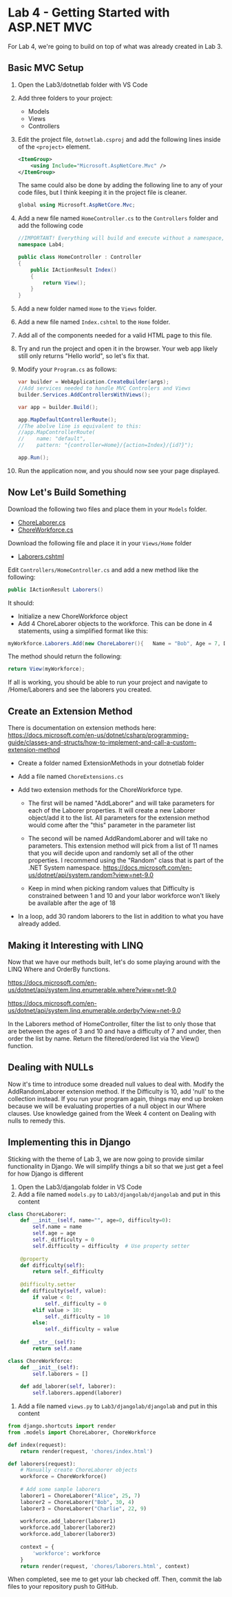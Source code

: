 # Lab 4 - Getting Started with ASP.NET MVC
For Lab 4, we're going to build on top of what was already created in Lab 3.  
## Basic MVC Setup
1. Open the Lab3/dotnetlab folder with VS Code
1. Add three folders to your project:
    - Models
    - Views
    - Controllers

1. Edit the project file, `dotnetlab.csproj` and add the following lines inside of the `<project>` element.
    ```xml
    <ItemGroup>
        <using Include="Microsoft.AspNetCore.Mvc" />
    </ItemGroup>
    ```
    The same could also be done by adding the following line to any of your code files, but I think keeping it in the project file is cleaner.
    ```csharp
    global using Microsoft.AspNetCore.Mvc;
    ```

1. Add a new file named `HomeController.cs` to the `Controllers` folder and add the following code
    ```csharp
    //IMPORTANT! Everything will build and execute without a namespace, but only namespaced controllers will get discovered automatically by ASP.NET
    namespace Lab4;

    public class HomeController : Controller
    {
        public IActionResult Index() 
        {
            return View(); 
        }
    }
    ```
1. Add a new folder named `Home` to the `Views` folder.
1. Add a new file named `Index.cshtml` to the `Home` folder.
1. Add all of the components needed for a valid HTML page to this file.

1. Try and run the project and open it in the browser.  Your web app likely still only returns "Hello world", so let's fix that.

1. Modify your `Program.cs` as follows:
    ```csharp
    var builder = WebApplication.CreateBuilder(args);
    //Add services needed to handle MVC Controlers and Views
    builder.Services.AddControllersWithViews();

    var app = builder.Build();

    app.MapDefaultControllerRoute();
    //The abolve line is equivalent to this:
    //app.MapControllerRoute(
    //    name: "default",
    //    pattern: "{controller=Home}/{action=Index}/{id?}");

    app.Run();
    ```
1. Run the application now, and you should now see your page displayed.

## Now Let's Build Something
Download the following two files and place them in your `Models` folder.  
- [ChoreLaborer.cs](../Files/Lab4/ChoreLaborer.cs)
- [ChoreWorkforce.cs](../Files/Lab4/ChoreWorkforce.cs)

Download the following file and place it in your `Views/Home` folder
- [Laborers.cshtml](../Files/Lab4/Laborers.cshtml)

Edit `Controllers/HomeController.cs` and add a new method like the following:
```csharp
public IActionResult Laborers()
```

It should:
- Initialize a new ChoreWorkforce object
- Add 4 ChoreLaborer objects to the workforce.  This can be done in 4 statements, using a simplified format like this:
```csharp
myWorkforce.Laborers.Add(new ChoreLaborer(){   Name = "Bob", Age = 7, Difficulty = 5 });
```
The method should return the following:
```csharp
return View(myWorkforce);
```

If all is working, you should be able to run your project and navigate to /Home/Laborers and see the laborers you created.

## Create an Extension Method
There is documentation on extension methods here: https://docs.microsoft.com/en-us/dotnet/csharp/programming-guide/classes-and-structs/how-to-implement-and-call-a-custom-extension-method

- Create a folder named ExtensionMethods in your dotnetlab folder
- Add a file named `ChoreExtensions.cs`
- Add two extension methods for the ChoreWorkforce type.
    - The first will be named "AddLaborer" and will take parameters for each of the Laborer properties. It will create a new Laborer object/add it to the list. All parameters for the extension method would come after the "this" parameter in the parameter list

    - The second will be named AddRandomLaborer and will take no parameters.  This extension method will pick from a list of 11 names that you will decide upon and randomly set all of the other properties.  I recommend using the "Random" class that is part of the .NET System namespace.  https://docs.microsoft.com/en-us/dotnet/api/system.random?view=net-9.0 

    - Keep in mind when picking random values that Difficulty is constrained between 1 and 10 and your labor workforce won't likely be available after the age of 18

- In a loop, add 30 random laborers to the list in addition to what you have already added.

## Making it Interesting with LINQ
Now that we have our methods built, let's do some playing around with the LINQ Where and OrderBy functions. 

https://docs.microsoft.com/en-us/dotnet/api/system.linq.enumerable.where?view=net-9.0

https://docs.microsoft.com/en-us/dotnet/api/system.linq.enumerable.orderby?view=net-9.0

In the Laborers method of HomeController, filter the list to only those that are between the ages of 3 and 10 and have a difficulty of 7 and under, then order the list by name.  Return the filtered/ordered list via the View() function.

## Dealing with NULLs

Now it's time to introduce some dreaded null values to deal with.  Modify the AddRandomLaborer extension method. If the Difficulty is 10, add 'null' to the collection instead.  If you run your program again, things may end up broken because we will be evaluating properties of a null object in our Where clauses.  Use knowledge gained from the Week 4 content on Dealing with nulls to remedy this.


## Implementing this in Django
Sticking with the theme of Lab 3, we are now going to provide similar functionality in Django.  We will simplify things a bit so that we just get a feel for how Django is different

1. Open the Lab3/djangolab folder in VS Code
1. Add a file named `models.py` to `Lab3/djangolab/djangolab` and put in this content
```python
class ChoreLaborer:
    def __init__(self, name="", age=0, difficulty=0):
        self.name = name
        self.age = age
        self._difficulty = 0
        self.difficulty = difficulty  # Use property setter
    
    @property
    def difficulty(self):
        return self._difficulty
    
    @difficulty.setter
    def difficulty(self, value):
        if value < 0:
            self._difficulty = 0
        elif value > 10:
            self._difficulty = 10
        else:
            self._difficulty = value
    
    def __str__(self):
        return self.name

class ChoreWorkforce:
    def __init__(self):
        self.laborers = []
    
    def add_laborer(self, laborer):
        self.laborers.append(laborer)
```
1. Add a file named `views.py` to `Lab3/djangolab/djangolab` and put in this content
```python
from django.shortcuts import render
from .models import ChoreLaborer, ChoreWorkforce

def index(request):
    return render(request, 'chores/index.html')

def laborers(request):
    # Manually create ChoreLaborer objects
    workforce = ChoreWorkforce()
    
    # Add some sample laborers
    laborer1 = ChoreLaborer("Alice", 25, 7)
    laborer2 = ChoreLaborer("Bob", 30, 4)
    laborer3 = ChoreLaborer("Charlie", 22, 9)
    
    workforce.add_laborer(laborer1)
    workforce.add_laborer(laborer2)
    workforce.add_laborer(laborer3)
    
    context = {
        'workforce': workforce
    }
    return render(request, 'chores/laborers.html', context)
```

When completed, see me to get your lab checked off.  Then, commit the lab files to your repository push to GitHub.